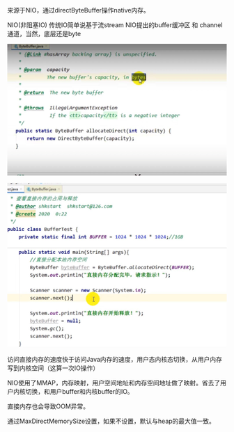 来源于NIO，通过directByteBuffer操作native内存。

NIO(非阻塞IO)
 传统IO简单说基于流stream NIO提出的buffer缓冲区 和 channel通道，当然，底层还是byte

![img_4.png](img_4.png)

![img_5.png](img_5.png)

访问直接内存的速度快于访问Java内存的速度，用户态内核态切换，从用户内存写到内核空间（这算一次IO操作）

NIO使用了MMAP，内存映射，用户空间地址和内存空间地址做了映射。省去了用户内核切换，和用户buffer和内核buffer的IO。

直接内存也会导致OOM异常。

通过MaxDirectMemorySize设置，如果不设置，默认与heap的最大值一致。